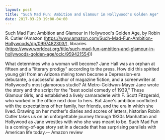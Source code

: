 ```yaml
---
layout: post
title: "Such Mad Fun: Ambition and Glamour in Hollywood's Golden Age"
date: 2017-03-20 19:00-04:00
---
```

Such Mad Fun: Ambition and Glamour in Hollywood's Golden Age, by Robin R. Cutler (Amazon (https://www.amazon.com/Such-Mad-Fun-Ambition-Hollywoods/dp/0997482303/), libraries (https://www.worldcat.org/title/such-mad-fun-ambition-and-glamour-in-hollywoods-golden-age/oclc/959421554))

What determines who a woman will become? Jane Hall was an orphan at fifteen and a "literary prodigy" according to the press. How did this spirited young girl from an Arizona mining town become a Depression-era debutante, a successful author of magazine fiction, and a screenwriter at Hollywood's most glamorous studio? At Metro-Goldwyn-Mayer Jane wrote the story and the script for the "best social comedy of 1939," These Glamour Girls, and established a lively camaraderie with F. Scott Fitzgerald, who worked in the office next door to hers. But Jane's ambition conflicted with the expectations of her family, her friends, and the era in which she lived. Drawing on her mother's diaries and scores of letters, historian Robin Cutler takes us on an unforgettable journey through 1930s Manhattan and Hollywood as Jane wrestles with who she was meant to be. Such Mad Fun is a coming-of-age story set in a decade that has surprising parallels with American life today.-- Amazon review
